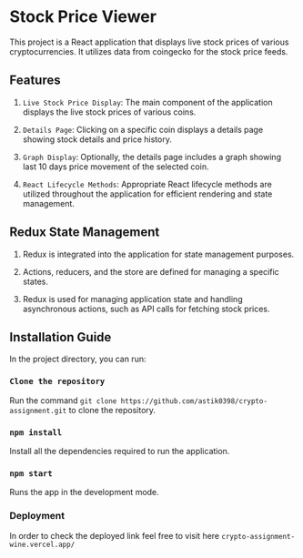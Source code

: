# Stock Price Viewer

This project is a React application that displays live stock prices of various cryptocurrencies. It utilizes data from coingecko for the stock price feeds.

## Features

1. `Live Stock Price Display`: The main component of the application displays the live stock prices of various coins.

2. `Details Page`: Clicking on a specific coin displays a details page showing stock details and price history.

3. `Graph Display`: Optionally, the details page includes a graph showing last 10 days price movement of the selected coin.

4. `React Lifecycle Methods`: Appropriate React lifecycle methods are utilized throughout the application for efficient rendering and state management.

## Redux State Management

1. Redux is integrated into the application for state management purposes.

2. Actions, reducers, and the store are defined for managing a specific states.

3. Redux is used for managing application state and handling asynchronous actions, such as API calls for fetching stock prices.

## Installation Guide

In the project directory, you can run:

### `Clone the repository`

Run the command `git clone https://github.com/astik0398/crypto-assignment.git` to clone the repository.

### `npm install`

Install all the dependencies required to run the application.

### `npm start`

Runs the app in the development mode.

### Deployment

In order to check the deployed link feel free to visit here `crypto-assignment-wine.vercel.app/`
